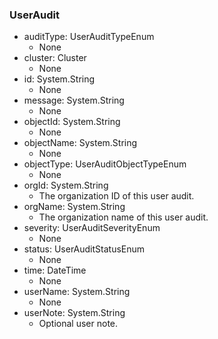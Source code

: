 ### UserAudit
- auditType: UserAuditTypeEnum
  - None
- cluster: Cluster
  - None
- id: System.String
  - None
- message: System.String
  - None
- objectId: System.String
  - None
- objectName: System.String
  - None
- objectType: UserAuditObjectTypeEnum
  - None
- orgId: System.String
  - The organization ID of this user audit.
- orgName: System.String
  - The organization name of this user audit.
- severity: UserAuditSeverityEnum
  - None
- status: UserAuditStatusEnum
  - None
- time: DateTime
  - None
- userName: System.String
  - None
- userNote: System.String
  - Optional user note.
